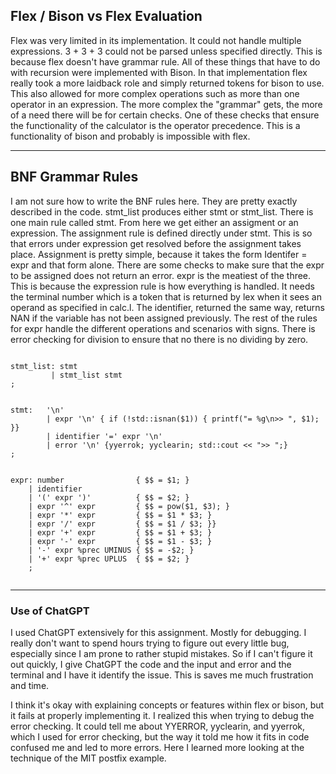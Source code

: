 ## Flex / Bison vs Flex Evaluation

Flex was very limited in its implementation. It could not handle multiple expressions. 3 + 3 + 3 could not be parsed unless specified directly. This is because flex doesn't have grammar rule. All of these things that have to do with recursion were implemented with Bison. In that implementation flex really took a more laidback role and simply returned tokens for bison to use. 
This also allowed for more complex operations such as more than one operator in an expression. The more complex the "grammar" gets, the more of a need there will be for certain checks. One of these checks that ensure the functionality of the calculator is the operator precedence. This is a functionality of bison and probably is impossible with flex.

---
## BNF Grammar Rules

I am not sure how to write the BNF rules here. They are pretty
exactly described in the code. 
stmt_list produces either stmt or stmt_list.
There is one main rule called stmt. From here we get either an assigment
or an expression. The assignment rule is defined directly under stmt. This
is so that errors under expression get resolved before the assignment takes
place.
Assignment is pretty simple, because it takes the form Identifer = expr
and that form alone. There are some checks to make sure that the expr
to be assigned does not return an error.
expr is the meatiest of the three. This is because the expression rule is 
how everything is handled. It needs the terminal number which is a token
that is returned by lex when it sees an operand as specified in calc.l. The
identifier, returned the same way, returns NAN if the variable has not been
assigned previously. The rest of the rules for expr handle the different
operations and scenarios with signs. There is error checking for division
to ensure that no there is no dividing by zero.

```bison

stmt_list: stmt
         | stmt_list stmt
;


stmt:   '\n'
        | expr '\n' { if (!std::isnan($1)) { printf("= %g\n>> ", $1); }}
        | identifier '=' expr '\n'	
        | error '\n' {yyerrok; yyclearin; std::cout << ">> ";}
;


expr: number                { $$ = $1; }
    | identifier            
    | '(' expr ')'          { $$ = $2; }              
    | expr '^' expr         { $$ = pow($1, $3); }    
    | expr '*' expr         { $$ = $1 * $3; }        
    | expr '/' expr         { $$ = $1 / $3; }}      
    | expr '+' expr         { $$ = $1 + $3; }        
    | expr '-' expr         { $$ = $1 - $3; } 
    | '-' expr %prec UMINUS { $$ = -$2; }
    | '+' expr %prec UPLUS  { $$ = $2; }
    ;
	
```
---
	
### Use of ChatGPT

I used ChatGPT extensively for this assignment. Mostly for debugging. I really don't want to spend hours trying to figure out every little bug, especially since I am prone to rather stupid mistakes. So if I can't figure it out quickly, I give ChatGPT the code and the input and error and the terminal and I have it identify the issue. This is saves me much frustration and time.

I think it's okay with explaining concepts or features within flex or bison, but it fails at properly implementing it. I realized this when trying to debug the error checking. It could tell me about YYERROR, yyclearin, and yyerrok, which I used for error checking, but the way it told me how it fits in code confused me and led to more errors. Here I learned more looking at the technique of the MIT postfix example.
